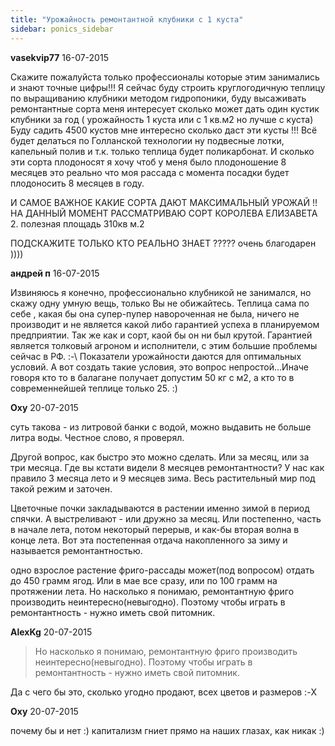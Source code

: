 ```yaml
---
title: "Урожайность ремонтантной клубники с 1 куста"
sidebar: ponics_sidebar
---
```


**vasekvip77** 16-07-2015

Скажите пожалуйста только профессионалы которые этим занимались и знают точные цифры!!! Я сейчас буду строить круглогодичную теплицу по выращиванию клубники методом гидропоники, буду высаживать ремонтантные сорта меня интересует сколько может дать один кустик клубники за год ( урожайность 1 куста или с 1 кв.м2 но лучше с куста) Буду садить 4500 кустов мне интересно сколько даст эти кусты !!! Всё будет делаться по Голланской технологии ну подвесные лотки, капельный полив и т.к. только теплица будет поликарбонат. И сколько эти сорта плодоносят я хочу чтоб у меня было плодоношение 8 месяцев это реально что моя рассада с момента посадки будет плодоносить 8 месяцев в году.

И САМОЕ ВАЖНОЕ КАКИЕ СОРТА ДАЮТ МАКСИМАЛЬНЫЙ УРОЖАЙ !! НА ДАННЫЙ МОМЕНТ РАССМАТРИВАЮ СОРТ КОРОЛЕВА ЕЛИЗАВЕТА 2. полезная площадь 310кв м.2 

ПОДСКАЖИТЕ ТОЛЬКО КТО РЕАЛЬНО ЗНАЕТ ????? очень благодарен ))))


**андрей п** 16-07-2015

Извиняюсь я конечно, профессионально клубникой не занимался, но скажу одну умную вещь, только Вы не обижайтесь. Теплица сама по себе , какая бы она супер-пупер навороченная не была, ничего не производит и не является какой либо гарантией успеха в планируемом предприятии. Так же как и сорт, каой бы он ни был крутой. Гарантией является толковый агроном и исполнители, с этим большие проблемы сейчас в РФ. :-\ Показатели урожайности даются для оптимальных условий. А вот создать такие условия, это вопрос непростой...Иначе говоря кто то в балагане получает допустим 50 кг с м2, а кто то в современнейшей теплице только 25. :)


**Oxy** 20-07-2015

суть такова - из литровой банки с водой, можно выдавить не больше литра воды. Честное слово, я проверял. 

Другой вопрос, как быстро это можно сделать. Или за месяц, или за три месяца. Где вы кстати видели 8 месяцев ремонтантности? У нас как правило 3 месяца лето и 9 месяцев зима. Весь растительный мир под такой режим и заточен.

Цветочные почки закладываются в растении именно зимой в период спячки. А выстреливают - или дружно за месяц. Или постепенно, часть в начале лета, потом некоторый перерыв, и как-бы вторая волна в конце лета. Вот эта постепенная отдача накопленного за зиму и называется ремонтантностью. 

одно взрослое растение фриго-рассады может(под вопросом) отдать до 450 грамм ягод. Или в мае все сразу, или по 100 грамм на протяжении лета. Но насколько я понимаю, ремонтантную фриго производить неинтересно(невыгодно). Поэтому чтобы играть в ремонтантность - нужно иметь свой питомник.


**AlexKg** 20-07-2015

> Но насколько я понимаю, ремонтантную фриго производить неинтересно(невыгодно). Поэтому чтобы играть в ремонтантность - нужно иметь свой питомник.

Да с чего бы это, сколько угодно продают, всех цветов и размеров :-X


**Oxy** 20-07-2015

почему бы и нет :) капитализм гниет прямо на наших глазах, как никак :)


